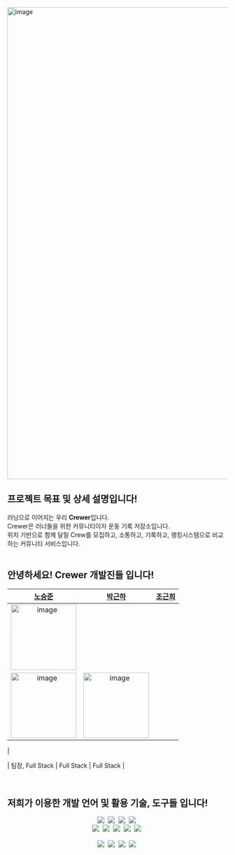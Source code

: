 <img width="1920" height="1080" alt="image" src="https://github.com/user-attachments/assets/e551d0db-0cd2-4a68-97d4-89f137d119a7" />



## 프로젝트 목표 및 상세 설명입니다!
러닝으로 이어지는 우리 **Crewer**입니다.<br>
Crewer은 러너들을 위한 커뮤니티이자 운동 기록 저장소입니다.<br>
위치 기반으로 함께 달릴 Crew를 모집하고, 소통하고, 기록하고, 랭킹시스템으로 비교하는 커뮤니티 서비스입니다.<br>
<br>

## 안녕하세요! Crewer 개발진들 입니다!

| [노승준](https://github.com/ZeroZoa) | [박근하](https://github.com/rmsgk1381) | [조근희](https://github.com/GeunheeCho) |
| :---: | :---: | :---: |
| <img width="150" height="150" alt="image" src="https://github.com/user-attachments/assets/d7ee5c78-4d33-4f3f-8475-578a42c18fbe" />
 | <img width="150" height="150" alt="image" src="https://github.com/user-attachments/assets/2ac71a7c-3441-4db2-892d-596827d57b85" /> | <img width="150" height="150" alt="image" src="https://github.com/user-attachments/assets/1e4b92b6-cd18-413d-88c3-391f4cd79b38" />
 | 

| 팀장, Full Stack | Full Stack | Full Stack |

<br>


## 저희가 이용한 개발 언어 및 활용 기술, 도구들 입니다!

<div align="center">
  <img src="https://img.shields.io/badge/Java-000000?style=flat-square&logo=Java&logoColor=white"/>&nbsp;
  <img src="https://img.shields.io/badge/Spring-000000?style=flat-square&logo=Spring&logoColor=white"/>&nbsp;
  <img src="https://img.shields.io/badge/Spring JPA-000000?style=flat-square&logo=Spring-JPA&logoColor=white"/>&nbsp;
  <img src="https://img.shields.io/badge/Spring Security-000000?style=flat-square&logo=springsecurity&logoColor=white"/>&nbsp;
</div>

<div align="center">
  <img src="https://img.shields.io/badge/Dart-000000?style=flat-square&logo=Dart&logoColor=white"/>&nbsp;
  <img src="https://img.shields.io/badge/flutter-000000?style=flat-square&logo=flutter&logoColor=white"/>&nbsp;
  <img src="https://img.shields.io/badge/postgresql-000000?style=flat-square&logo=postgresql&logoColor=white"/>&nbsp;
  <img src="https://img.shields.io/badge/redis-000000?style=flat-square&logo=redis&logoColor=white"/>&nbsp;
  <img src="https://img.shields.io/badge/Docker-000000?style=flat-square&logo=Docker&logoColor=white"/>&nbsp;
</div>&nbsp&nbsp

<div align="center">
  <img src="https://img.shields.io/badge/macos-707070?style=flat-square&logo=macos&logoColor=white"/>&nbsp;
  <img src="https://img.shields.io/badge/intellijidea-707070?style=flat-square&logo=intellijidea&logoColor=white"/>&nbsp;
  <img src="https://img.shields.io/badge/github-707070?style=flat-square&logo=github&logoColor=white"/>&nbsp;
  <img src="https://img.shields.io/badge/notion-707070?style=flat-square&logo=notion&logoColor=white"/>&nbsp;
</div>




